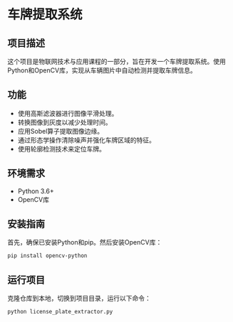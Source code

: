 # 车牌提取系统

## 项目描述
这个项目是物联网技术与应用课程的一部分，旨在开发一个车牌提取系统。使用Python和OpenCV库，实现从车辆图片中自动检测并提取车牌信息。

## 功能
- 使用高斯滤波器进行图像平滑处理。
- 转换图像到灰度以减少处理时间。
- 应用Sobel算子提取图像边缘。
- 通过形态学操作清除噪声并强化车牌区域的特征。
- 使用轮廓检测技术来定位车牌。

## 环境需求
- Python 3.6+
- OpenCV库

## 安装指南
首先，确保已安装Python和pip。然后安装OpenCV库：
```bash
pip install opencv-python
```

## 运行项目

克隆仓库到本地，切换到项目目录，运行以下命令：

```bash
python license_plate_extractor.py
```

